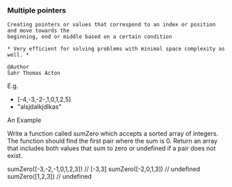 ### Multiple pointers
    Creating pointers or values that correspond to an index or position and move towards the
    beginning, end or middle based on a certain condition

    * Very efficient for solving problems with minimal space complexity as well. *

    @Author
    Sahr Thomas Acton

E.g.
- [-4,-3,-2-,1,0,1,2,5]
- "alsjdalkjdlkas"

An Example

Write a function called sumZero which accepts a sorted array of integers. The function
should find the first pair where the sum is 0. Return an array that includes both values
that sum to zero or undefined if a pair does not exist.

sumZero([-3,-2,-1,0,1,2,3]) // [-3,3]
sumZero([-2,0,1,3]) // undefined
sumZero([1,2,3]) // undefined